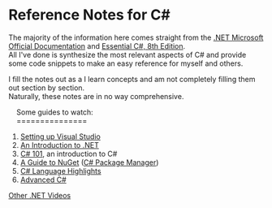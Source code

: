 # Reference Notes for C#
The majority of the information here comes straight from the [.NET Microsoft Official Documentation](https://docs.microsoft.com/en-us/dotnet/api/system?view=net-5.0) and [Essential C#, 8th Edition](https://www.amazon.com/Essential-8-0-Addison-Wesley-Microsoft-Technology/dp/0135972264). <br />
All I've done is synthesize the most relevant aspects of C# and provide some code snippets to make an easy reference for myself and others. <br />

I fill the notes out as a I learn concepts and am not completely filling them out section by section. <br /> 
Naturally, these notes are in no way comprehensive. <br />

&nbsp; &nbsp; Some guides to watch: <br />
&nbsp; &nbsp; ===============
1. [Setting up Visual Studio](https://www.youtube.com/watch?v=5AOp8zFu4Vg&list=PLdo4fOcmZ0oWxvt87h9r3uq3uU6pUlCq8)
2. [An Introduction to .NET](https://www.youtube.com/watch?v=eIHKZfgddLM&list=PLdo4fOcmZ0oWoazjhXQzBKMrFuArxpW80)
3. [C# 101](https://www.youtube.com/watch?v=BM4CHBmAPh4&list=PLdo4fOcmZ0oVxKLQCHpiUWun7vlJJvUiN), an introduction to C#
4. [A Guide to NuGet](https://www.youtube.com/watch?v=WW3bO1lNDmo&list=PLdo4fOcmZ0oVLvfkFk8O9h6v2Dcdh2bh_) ([C# Package Manager](https://www.nuget.org/))
5. [C# Language Highlights](https://www.youtube.com/watch?v=xY4EhUdBMbo&list=PLdo4fOcmZ0oU3ZLx6Ul1_HPrr6lFPIn9O)
6. [Advanced C#](https://www.youtube.com/watch?v=p5myHVOtmiU&list=PLdo4fOcmZ0oXzJ3FC-ApBes-0klFN9kr9)

[Other .NET Videos](https://www.youtube.com/c/dotNET/playlists)
